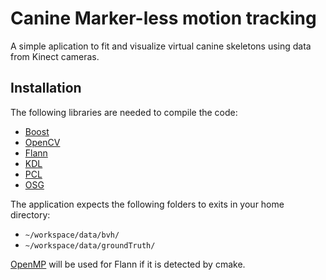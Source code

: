 Canine Marker-less motion tracking
===

A simple aplication to fit and visualize virtual canine skeletons using data from Kinect cameras.

Installation
-----------

The following libraries are needed to compile the code:
* [Boost](http://www.boost.org)
* [OpenCV](http://opencv.org)
* [Flann](http://www.cs.ubc.ca/research/flann)
* [KDL](http://www.orocos.org/kdl)
* [PCL](http://pointclouds.org)
* [OSG](http://www.openscenegraph.org)

The application expects the following folders to exits in your home directory:
* `~/workspace/data/bvh/` 
* `~/workspace/data/groundTruth/`

[OpenMP](http://openmp.org/wp/) will be used for Flann if it is detected by cmake.

